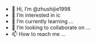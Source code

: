 - 👋 Hi, I’m @zhushijie1998
- 👀 I’m interested in ic
- 🌱 I’m currently learning ...
- 💞️ I’m looking to collaborate on ...
- 📫 How to reach me ...

<!---
zhushijie1998/zhushijie1998 is a ✨ special ✨ repository because its `README.md` (this file) appears on your GitHub profile.
You can click the Preview link to take a look at your changes.
--->
